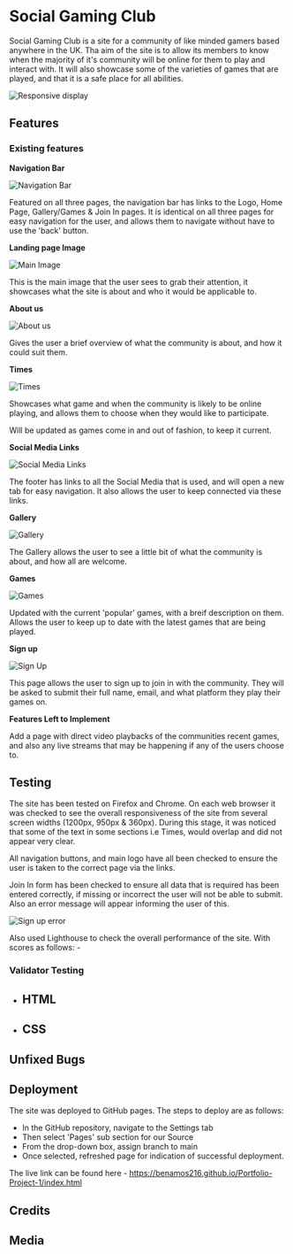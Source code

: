 # Social Gaming Club

Social Gaming Club is a site for a community of like minded gamers based anywhere in the UK. Tha aim of the site is to allow its members to know when the majority of it's community will be online for them to play and interact with. It will also showcase some of the varieties of games that are played, and that it is a safe place for all abilities.

![Responsive display](https://benamos216.github.io/Portfolio-Project-1/assets/images/responsivedisplay.jpg)

## Features

### Existing features

__Navigation Bar__

![Navigation Bar](https://benamos216.github.io/Portfolio-Project-1/assets/images/navigation.jpg)

Featured on all three pages, the navigation bar has links to the Logo, Home Page, Gallery/Games & Join In pages. It is identical on all three pages for easy navigation for the user, and allows them to navigate without have to use the 'back' button.

__Landing page Image__

![Main Image](https://benamos216.github.io/Portfolio-Project-1/assets/images/main-image.jpg)

This is the main image that the user sees to grab their attention, it showcases what the site is about and who it would be applicable to.

__About us__

![About us](https://benamos216.github.io/Portfolio-Project-1/assets/images/about-us.jpg)

Gives the user a brief overview of what the community is about, and how it could suit them.

__Times__

![Times](https://benamos216.github.io/Portfolio-Project-1/assets/images/times.jpg)

Showcases what game and when the community is likely to be online playing, and allows them to choose when they would like to participate.

Will be updated as games come in and out of fashion, to keep it current.

__Social Media Links__

![Social Media Links](https://benamos216.github.io/Portfolio-Project-1/assets/images/social-media.jpg)

The footer has links to all the Social Media that is used, and will open a new tab for easy navigation. It also allows the user to keep connected via these links.

__Gallery__

![Gallery](https://benamos216.github.io/Portfolio-Project-1/assets/images/gallery.jpg)

The Gallery allows the user to see a little bit of what the community is about, and how all are welcome.

__Games__

![Games](https://benamos216.github.io/Portfolio-Project-1/assets/images/games.jpg)

Updated with the current 'popular' games, with a breif description on them. Allows the user to keep up to date with the latest games that are being played.

__Sign up__

![Sign Up](https://benamos216.github.io/Portfolio-Project-1/assets/images/sign-up.jpg)

This page allows the user to sign up to join in with the community. They will be asked to submit their full name, email, and what platform they play their games on.

__Features Left to Implement__

Add a page with direct video playbacks of the communities recent games, and also any live streams that may be happening if any of the users choose to.

## Testing

The site has been tested on Firefox and Chrome. On each web browser it was checked to see the overall responsiveness of the site from several screen widths (1200px, 950px & 360px). During this stage, it was noticed that some of the text in some sections i.e Times, would overlap and did not appear very clear.

All navigation buttons, and main logo have all been checked to ensure the user is taken to the correct page via the links.

Join In form has been checked to ensure all data that is required has been entered correctly, if missing or incorrect the user will not be able to submit. Also an error message will appear informing the user of this.

![Sign up error](https://benamos216.github.io/Portfolio-Project-1/assets/images/error.jpg)

Also used Lighthouse to check the overall performance of the site. With scores as follows:
    -
### Validator Testing

- HTML
    -
- CSS
    -

## Unfixed Bugs

## Deployment

The site was deployed to GitHub pages. The steps to deploy are as follows:
-    In the GitHub repository, navigate to the Settings tab
-    Then select 'Pages' sub section for our Source
-    From the drop-down box, assign branch to main
-    Once selected, refreshed page for indication of successful deployment.

The live link can be found here - https://benamos216.github.io/Portfolio-Project-1/index.html

## Credits

## Media

